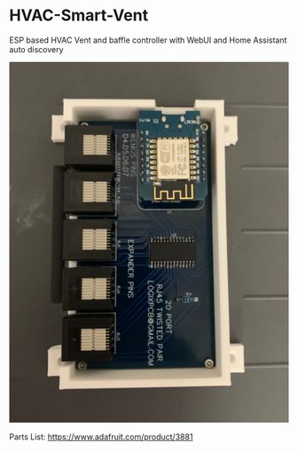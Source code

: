 # HVAC-Smart-Vent
ESP based HVAC Vent and baffle controller with WebUI and Home Assistant auto discovery

![GitHub Logo](https://github.com/logichousepcb/ESPHome-20-port-RJ45-GPIO/blob/main/20_PORT-WEMOS-PIC.PNG)

Parts List:
https://www.adafruit.com/product/3881
